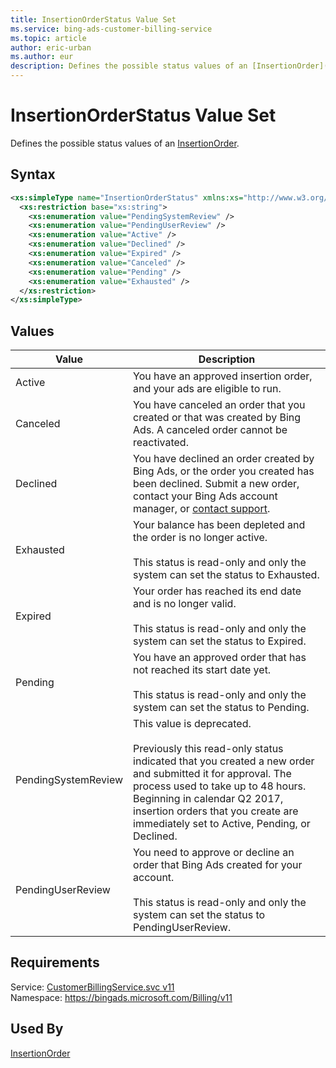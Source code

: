```yaml
---
title: InsertionOrderStatus Value Set
ms.service: bing-ads-customer-billing-service
ms.topic: article
author: eric-urban
ms.author: eur
description: Defines the possible status values of an [InsertionOrder](../customer-billing-service/insertionorder.md).
---
```

# InsertionOrderStatus Value Set
Defines the possible status values of an [InsertionOrder](../customer-billing-service/insertionorder.md).

## Syntax
```xml
<xs:simpleType name="InsertionOrderStatus" xmlns:xs="http://www.w3.org/2001/XMLSchema">
  <xs:restriction base="xs:string">
    <xs:enumeration value="PendingSystemReview" />
    <xs:enumeration value="PendingUserReview" />
    <xs:enumeration value="Active" />
    <xs:enumeration value="Declined" />
    <xs:enumeration value="Expired" />
    <xs:enumeration value="Canceled" />
    <xs:enumeration value="Pending" />
    <xs:enumeration value="Exhausted" />
  </xs:restriction>
</xs:simpleType>
```

## <a name="values"></a>Values

|Value|Description|
|-----------|---------------|
|<a name="active"></a>Active|You have an approved insertion order, and your ads are eligible to run.|
|<a name="canceled"></a>Canceled|You have canceled an order that you created or that was created by Bing Ads. A canceled order cannot be reactivated. |
|<a name="declined"></a>Declined|You have declined an order created by Bing Ads, or the order you created has been declined. Submit a new order, contact your Bing Ads account manager, or [contact support](http://go.microsoft.com/fwlink?LinkId=398371).|
|<a name="exhausted"></a>Exhausted|Your balance has been depleted and the order is no longer active.<br/><br/> This status is read-only and only the system can set the status to Exhausted.|
|<a name="expired"></a>Expired|Your order has reached its end date and is no longer valid.<br/><br/> This status is read-only and only the system can set the status to Expired.|
|<a name="pending"></a>Pending|You have an approved order that has not reached its start date yet.<br/><br/> This status is read-only and only the system can set the status to Pending.|
|<a name="pendingsystemreview"></a>PendingSystemReview|This value is deprecated.<br/><br/> Previously this read-only status indicated that you created a new order and submitted it for approval. The process used to take up to 48 hours. Beginning in calendar Q2 2017, insertion orders that you create are immediately set to Active, Pending, or Declined.|
|<a name="pendinguserreview"></a>PendingUserReview|You need to approve or decline an order that Bing Ads created for your account.<br/><br/> This status is read-only and only the system can set the status to PendingUserReview.|

## Requirements
Service: [CustomerBillingService.svc v11](https://clientcenter.api.bingads.microsoft.com/Api/Billing/v11/CustomerBillingService.svc)  
Namespace: https://bingads.microsoft.com/Billing/v11  

## Used By
[InsertionOrder](insertionorder.md)  
